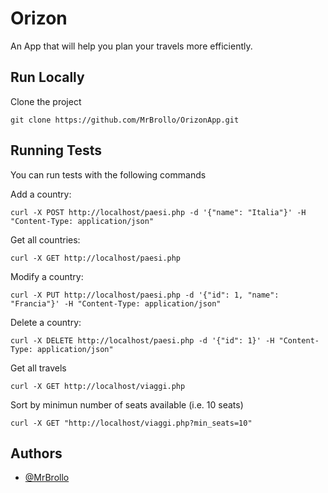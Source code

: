 
# Orizon 

An App that will help you plan your travels more efficiently.


## Run Locally

Clone the project

```
git clone https://github.com/MrBrollo/OrizonApp.git
```


## Running Tests

You can run tests with the following commands

Add a country:
```
curl -X POST http://localhost/paesi.php -d '{"name": "Italia"}' -H "Content-Type: application/json"
```

Get all countries:
```
curl -X GET http://localhost/paesi.php
```

Modify a country:
```
curl -X PUT http://localhost/paesi.php -d '{"id": 1, "name": "Francia"}' -H "Content-Type: application/json"
```

Delete a country:
```
curl -X DELETE http://localhost/paesi.php -d '{"id": 1}' -H "Content-Type: application/json"
```
Get all travels
```
curl -X GET http://localhost/viaggi.php
```
Sort by minimun number of seats available (i.e. 10 seats)
```
curl -X GET "http://localhost/viaggi.php?min_seats=10"
```
## Authors

- [@MrBrollo](https://github.com/MrBrollo)
